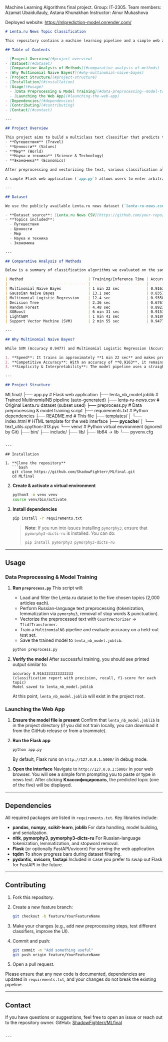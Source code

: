 Machine Learning Algorithms final project.
Group: IT-2305.
Team members: Azamat Ubaidullauly, Astana Khunakhan
Instructor: Ainur Mukashova

Deployed website: https://mlprediction-model.onrender.com/

```markdown
# Lenta.ru News Topic Classification

This repository contains a machine learning pipeline and a simple web application for classifying Lenta.ru news articles into predefined topics. The pipeline uses text preprocessing in Russian, vectorization, and a Multinomial Naive Bayes classifier. A Flask-based web interface allows users to input arbitrary news text and get a predicted topic.

## Table of Contents

- [Project Overview](#project-overview)  
- [Dataset](#dataset)  
- [Comparative Analysis of Methods](#comparative-analysis-of-methods)  
- [Why Multinomial Naive Bayes?](#why-multinomial-naive-bayes)  
- [Project Structure](#project-structure)  
- [Installation](#installation)  
- [Usage](#usage)  
  - [Data Preprocessing & Model Training](#data-preprocessing--model-training)  
  - [Launching the Web App](#launching-the-web-app)  
- [Dependencies](#dependencies)  
- [Contributing](#contributing)  
- [Contact](#contact)  

---

## Project Overview

This project aims to build a multiclass text classifier that predicts the topic of a Russian-language news article from the Lenta.ru dataset. We select five topics:  
- **Путешествия** (Travel)  
- **Ценности** (Values)  
- **Мир** (World)  
- **Наука и техника** (Science & Technology)  
- **Экономика** (Economics)  

After preprocessing and vectorizing the text, various classification algorithms were compared. The final choice—Multinomial Naive Bayes—balances high accuracy with low inference/training time.

A simple Flask web application (`app.py`) allows users to enter arbitrary news text and receive a predicted topic label in real time.

---

## Dataset

We use the publicly available Lenta.ru news dataset (`lenta-ru-news.csv`). For each of the five selected topics, we sample up to 2,000 articles, yielding a combined subset for training and evaluation.

- **Dataset source**: [Lenta.ru News CSV](https://github.com/your-repo/MLfinal/blob/main/lenta-ru-news.csv)  
- **Topics included**:
  - Путешествия
  - Ценности
  - Мир
  - Наука и техника
  - Экономика  

---

## Comparative Analysis of Methods

Below is a summary of classification algorithms we evaluated on the same training/test split (70% train, 30% test):

| Method                             | Training/Inference Time | Accuracy            |
| ---------------------------------- | ----------------------- | -------------------- |
| Multinomial Naive Bayes            | 1 min 22 sec            | 0.9163              |
| Gaussian Naive Bayes               | 13.1 sec                | 0.8357              |
| Multinomial Logistic Regression    | 12.4 sec                | 0.9350              |
| Decision Tree                      | 2.36 sec                | 0.6767              |
| Random Forest                      | 4.48 sec                | 0.8923              |
| XGBoost                            | 6 min 31 sec            | 0.9153              |
| LightGBM                           | 1 min 41 sec            | 0.9180              |
| Support Vector Machine (SVM)       | 2 min 55 sec            | 0.9477              |

---

## Why Multinomial Naive Bayes?

While SVM (Accuracy 0.9477) and Multinomial Logistic Regression (Accuracy 0.9350) achieved slightly higher accuracy, Multinomial Naive Bayes was chosen because:

1. **Speed**: It trains in approximately **1 min 22 sec** and makes predictions almost instantly, which is critical for rapid iteration and deploying a lightweight web service.  
2. **Competitive Accuracy**: With an accuracy of **0.9163**, it remains highly competitive compared to heavier algorithms.  
3. **Simplicity & Interpretability**: The model pipeline uses a straightforward count vectorizer → TF-IDF transformer → Naive Bayes classifier, making it easy to understand and maintain.

---

## Project Structure

```

MLfinal/
├── app.py                     # Flask web application
├── lenta\_nb\_model.joblib       # Trained MultinomialNB pipeline (auto-generated)
├── lenta-ru-news.csv           # Original Lenta.ru dataset (subset used)
├── preprocess.py               # Data preprocessing & model training script
├── requirements.txt            # Python dependencies
├── README.md                   # This file
├── templates/
│   └── index.html             # HTML template for the web interface
├── **pycache**/
│   └── text\_utils.cpython-313.pyc
└── venv/                       # Python virtual environment (ignored by Git)
├── bin/
├── include/
├── lib/
├── lib64 -> lib
└── pyvenv.cfg

````

---

## Installation

1. **Clone the repository**  
   ```bash
   git clone https://github.com/ShadowFighterr/MLfinal.git
   cd MLfinal
````

2. **Create & activate a virtual environment**

   ```bash
   python3 -m venv venv
   source venv/bin/activate
   ```

3. **Install dependencies**

   ```bash
   pip install -r requirements.txt
   ```

   > **Note**: If you run into issues installing `pymorphy3`, ensure that `pymorphy3-dicts-ru` is installed. You can do:
   >
   > ```bash
   > pip install pymorphy3 pymorphy3-dicts-ru
   > ```

---

## Usage

### Data Preprocessing & Model Training

1. **Run `preprocess.py`**
   This script will:

   * Load and filter the Lenta.ru dataset to the five chosen topics (2,000 articles each).
   * Perform Russian-language text preprocessing (tokenization, lemmatization via `pymorphy3`, removal of stop words & punctuation).
   * Vectorize the preprocessed text with `CountVectorizer` → `TfidfTransformer`.
   * Train a `MultinomialNB` pipeline and evaluate accuracy on a held-out test set.
   * Save the trained model to `lenta_nb_model.joblib`.

   ```bash
   python preprocess.py
   ```

2. **Verify the model**
   After successful training, you should see printed output similar to:

   ```
   accuracy 0.9163333333333333
   (classification report with precision, recall, f1-score for each topic)
   Model saved to lenta_nb_model.joblib
   ```

   At this point, `lenta_nb_model.joblib` will exist in the project root.

### Launching the Web App

1. **Ensure the model file is present**
   Confirm that `lenta_nb_model.joblib` is in the project directory (if you did not train locally, you can download it from the GitHub release or from a teammate).

2. **Run the Flask app**

   ```bash
   python app.py
   ```

   By default, Flask runs on `http://127.0.0.1:5000/` in debug mode.

3. **Open the interface**
   Navigate to `http://127.0.0.1:5000/` in your web browser. You will see a simple form prompting you to paste or type in news text. After clicking **Классифицировать**, the predicted topic (one of the five) will be displayed.

---

## Dependencies

All required packages are listed in `requirements.txt`. Key libraries include:

* **pandas**, **numpy**, **scikit-learn**, **joblib**
  For data handling, model building, and serialization.
* **nltk**, **pymorphy3**, **pymorphy3-dicts-ru**
  For Russian-language tokenization, lemmatization, and stopword removal.
* **Flask** (or optionally FastAPI/uvicorn)
  For serving the web application.
* **tqdm**
  To show progress bars during dataset filtering.
* **pydantic**, **uvicorn**, **fastapi**
  Included in case you prefer to swap out Flask for FastAPI in the future.

---

## Contributing

1. Fork this repository.
2. Create a new feature branch:

   ```bash
   git checkout -b feature/YourFeatureName
   ```
3. Make your changes (e.g., add new preprocessing steps, test different classifiers, improve the UI).
4. Commit and push:

   ```bash
   git commit -m "Add something useful"
   git push origin feature/YourFeatureName
   ```
5. Open a pull request.

Please ensure that any new code is documented, dependencies are updated in `requirements.txt`, and your changes do not break the existing pipeline.

---

## Contact

If you have questions or suggestions, feel free to open an issue or reach out to the repository owner.
GitHub: [ShadowFighterr/MLfinal](https://github.com/ShadowFighterr/MLfinal)

```

---
